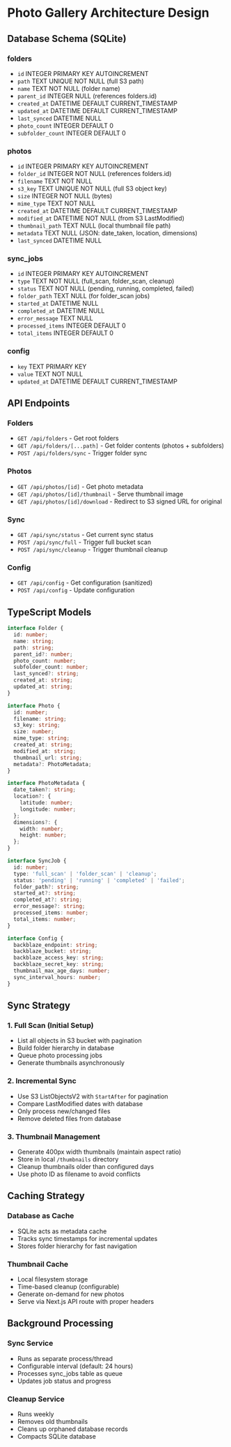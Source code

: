 # Photo Gallery Architecture Design

## Database Schema (SQLite)

### folders
- `id` INTEGER PRIMARY KEY AUTOINCREMENT
- `path` TEXT UNIQUE NOT NULL (full S3 path)
- `name` TEXT NOT NULL (folder name)
- `parent_id` INTEGER NULL (references folders.id)
- `created_at` DATETIME DEFAULT CURRENT_TIMESTAMP
- `updated_at` DATETIME DEFAULT CURRENT_TIMESTAMP
- `last_synced` DATETIME NULL
- `photo_count` INTEGER DEFAULT 0
- `subfolder_count` INTEGER DEFAULT 0

### photos
- `id` INTEGER PRIMARY KEY AUTOINCREMENT
- `folder_id` INTEGER NOT NULL (references folders.id)
- `filename` TEXT NOT NULL
- `s3_key` TEXT UNIQUE NOT NULL (full S3 object key)
- `size` INTEGER NOT NULL (bytes)
- `mime_type` TEXT NOT NULL
- `created_at` DATETIME DEFAULT CURRENT_TIMESTAMP
- `modified_at` DATETIME NOT NULL (from S3 LastModified)
- `thumbnail_path` TEXT NULL (local thumbnail file path)
- `metadata` TEXT NULL (JSON: date_taken, location, dimensions)
- `last_synced` DATETIME NULL

### sync_jobs
- `id` INTEGER PRIMARY KEY AUTOINCREMENT
- `type` TEXT NOT NULL (full_scan, folder_scan, cleanup)
- `status` TEXT NOT NULL (pending, running, completed, failed)
- `folder_path` TEXT NULL (for folder_scan jobs)
- `started_at` DATETIME NULL
- `completed_at` DATETIME NULL
- `error_message` TEXT NULL
- `processed_items` INTEGER DEFAULT 0
- `total_items` INTEGER DEFAULT 0

### config
- `key` TEXT PRIMARY KEY
- `value` TEXT NOT NULL
- `updated_at` DATETIME DEFAULT CURRENT_TIMESTAMP

## API Endpoints

### Folders
- `GET /api/folders` - Get root folders
- `GET /api/folders/[...path]` - Get folder contents (photos + subfolders)
- `POST /api/folders/sync` - Trigger folder sync

### Photos  
- `GET /api/photos/[id]` - Get photo metadata
- `GET /api/photos/[id]/thumbnail` - Serve thumbnail image
- `GET /api/photos/[id]/download` - Redirect to S3 signed URL for original

### Sync
- `GET /api/sync/status` - Get current sync status
- `POST /api/sync/full` - Trigger full bucket scan
- `POST /api/sync/cleanup` - Trigger thumbnail cleanup

### Config
- `GET /api/config` - Get configuration (sanitized)
- `POST /api/config` - Update configuration

## TypeScript Models

```typescript
interface Folder {
  id: number;
  name: string;
  path: string;
  parent_id?: number;
  photo_count: number;
  subfolder_count: number;
  last_synced?: string;
  created_at: string;
  updated_at: string;
}

interface Photo {
  id: number;
  filename: string;
  s3_key: string;
  size: number;
  mime_type: string;
  created_at: string;
  modified_at: string;
  thumbnail_url: string;
  metadata?: PhotoMetadata;
}

interface PhotoMetadata {
  date_taken?: string;
  location?: {
    latitude: number;
    longitude: number;
  };
  dimensions?: {
    width: number;
    height: number;
  };
}

interface SyncJob {
  id: number;
  type: 'full_scan' | 'folder_scan' | 'cleanup';
  status: 'pending' | 'running' | 'completed' | 'failed';
  folder_path?: string;
  started_at?: string;
  completed_at?: string;
  error_message?: string;
  processed_items: number;
  total_items: number;
}

interface Config {
  backblaze_endpoint: string;
  backblaze_bucket: string;
  backblaze_access_key: string;
  backblaze_secret_key: string;
  thumbnail_max_age_days: number;
  sync_interval_hours: number;
}
```

## Sync Strategy

### 1. Full Scan (Initial Setup)
- List all objects in S3 bucket with pagination
- Build folder hierarchy in database
- Queue photo processing jobs
- Generate thumbnails asynchronously

### 2. Incremental Sync
- Use S3 ListObjectsV2 with `StartAfter` for pagination
- Compare LastModified dates with database
- Only process new/changed files
- Remove deleted files from database

### 3. Thumbnail Management
- Generate 400px width thumbnails (maintain aspect ratio)
- Store in local `/thumbnails` directory
- Cleanup thumbnails older than configured days
- Use photo ID as filename to avoid conflicts

## Caching Strategy

### Database as Cache
- SQLite acts as metadata cache
- Tracks sync timestamps for incremental updates
- Stores folder hierarchy for fast navigation

### Thumbnail Cache
- Local filesystem storage
- Time-based cleanup (configurable)
- Generate on-demand for new photos
- Serve via Next.js API route with proper headers

## Background Processing

### Sync Service
- Runs as separate process/thread
- Configurable interval (default: 24 hours)
- Processes sync_jobs table as queue
- Updates job status and progress

### Cleanup Service  
- Runs weekly
- Removes old thumbnails
- Cleans up orphaned database records
- Compacts SQLite database